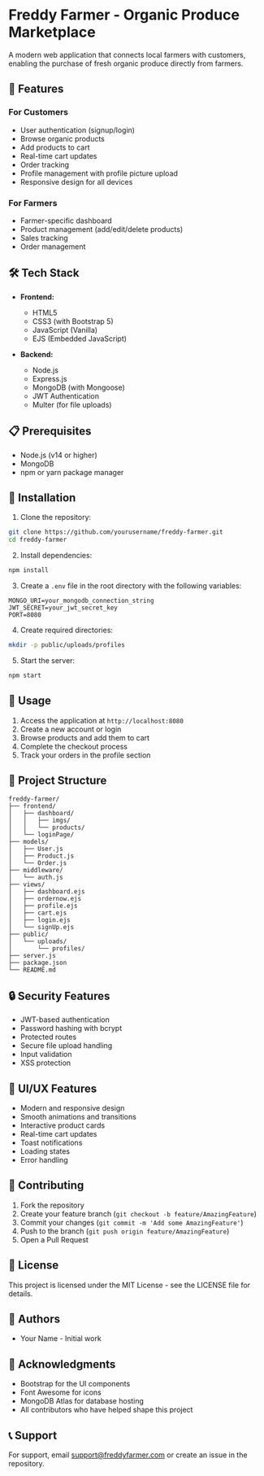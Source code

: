 # Freddy Farmer - Organic Produce Marketplace

A modern web application that connects local farmers with customers, enabling the purchase of fresh organic produce directly from farmers.

## 🌟 Features

### For Customers
- User authentication (signup/login)
- Browse organic products
- Add products to cart
- Real-time cart updates
- Order tracking
- Profile management with profile picture upload
- Responsive design for all devices

### For Farmers
- Farmer-specific dashboard
- Product management (add/edit/delete products)
- Sales tracking
- Order management

## 🛠️ Tech Stack

- **Frontend:**
  - HTML5
  - CSS3 (with Bootstrap 5)
  - JavaScript (Vanilla)
  - EJS (Embedded JavaScript)

- **Backend:**
  - Node.js
  - Express.js
  - MongoDB (with Mongoose)
  - JWT Authentication
  - Multer (for file uploads)

## 📋 Prerequisites

- Node.js (v14 or higher)
- MongoDB
- npm or yarn package manager

## 🔧 Installation

1. Clone the repository:
```bash
git clone https://github.com/yourusername/freddy-farmer.git
cd freddy-farmer
```

2. Install dependencies:
```bash
npm install
```

3. Create a `.env` file in the root directory with the following variables:
```env
MONGO_URI=your_mongodb_connection_string
JWT_SECRET=your_jwt_secret_key
PORT=8080
```

4. Create required directories:
```bash
mkdir -p public/uploads/profiles
```

5. Start the server:
```bash
npm start
```

## 🚀 Usage

1. Access the application at `http://localhost:8080`
2. Create a new account or login
3. Browse products and add them to cart
4. Complete the checkout process
5. Track your orders in the profile section

## 📁 Project Structure

```
freddy-farmer/
├── frontend/
│   ├── dashboard/
│   │   ├── imgs/
│   │   └── products/
│   └── loginPage/
├── models/
│   ├── User.js
│   ├── Product.js
│   └── Order.js
├── middleware/
│   └── auth.js
├── views/
│   ├── dashboard.ejs
│   ├── ordernow.ejs
│   ├── profile.ejs
│   ├── cart.ejs
│   ├── login.ejs
│   └── signUp.ejs
├── public/
│   └── uploads/
│       └── profiles/
├── server.js
├── package.json
└── README.md
```

## 🔒 Security Features

- JWT-based authentication
- Password hashing with bcrypt
- Protected routes
- Secure file upload handling
- Input validation
- XSS protection

## 🎨 UI/UX Features

- Modern and responsive design
- Smooth animations and transitions
- Interactive product cards
- Real-time cart updates
- Toast notifications
- Loading states
- Error handling

## 🤝 Contributing

1. Fork the repository
2. Create your feature branch (`git checkout -b feature/AmazingFeature`)
3. Commit your changes (`git commit -m 'Add some AmazingFeature'`)
4. Push to the branch (`git push origin feature/AmazingFeature`)
5. Open a Pull Request

## 📝 License

This project is licensed under the MIT License - see the LICENSE file for details.

## 👥 Authors

- Your Name - Initial work

## 🙏 Acknowledgments

- Bootstrap for the UI components
- Font Awesome for icons
- MongoDB Atlas for database hosting
- All contributors who have helped shape this project

## 📞 Support

For support, email support@freddyfarmer.com or create an issue in the repository. 